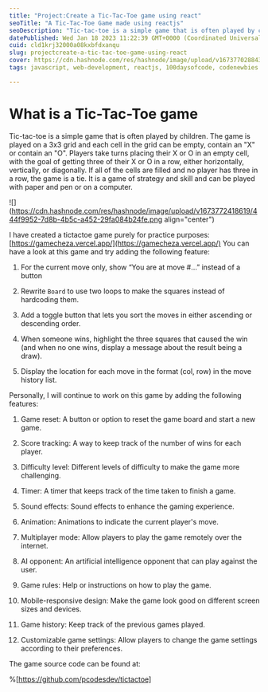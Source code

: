 ```yaml
---
title: "Project:Create a Tic-Tac-Toe game using react"
seoTitle: "A Tic-Tac-Toe Game made using reactjs"
seoDescription: "Tic-tac-toe is a simple game that is often played by children."
datePublished: Wed Jan 18 2023 11:22:39 GMT+0000 (Coordinated Universal Time)
cuid: cld1krj32000a08kxbfdxanqu
slug: projectcreate-a-tic-tac-toe-game-using-react
cover: https://cdn.hashnode.com/res/hashnode/image/upload/v1673770288439/b32cb3dd-6812-43b5-bdc7-56f9d61f3f45.png
tags: javascript, web-development, reactjs, 100daysofcode, codenewbies

---
```


# What is a Tic-Tac-Toe game

Tic-tac-toe is a simple game that is often played by children. The game is played on a 3x3 grid and each cell in the grid can be empty, contain an "X" or contain an "O". Players take turns placing their X or O in an empty cell, with the goal of getting three of their X or O in a row, either horizontally, vertically, or diagonally. If all of the cells are filled and no player has three in a row, the game is a tie. It is a game of strategy and skill and can be played with paper and pen or on a computer.

![](https://cdn.hashnode.com/res/hashnode/image/upload/v1673772418619/444f9952-7d8b-4b5c-a452-29fa084b24fe.png align="center")

I have created a tictactoe game purely for practice purposes: [https://gamecheza.vercel.app/](https://gamecheza.vercel.app/) You can have a look at this game and try adding the following feature:

1. For the current move only, show “You are at move #…” instead of a button
    
2. Rewrite `Board` to use two loops to make the squares instead of hardcoding them.
    
3. Add a toggle button that lets you sort the moves in either ascending or descending order.
    
4. When someone wins, highlight the three squares that caused the win (and when no one wins, display a message about the result being a draw).
    
5. Display the location for each move in the format (col, row) in the move history list.
    

Personally, I will continue to work on this game by adding the following features:

1. Game reset: A button or option to reset the game board and start a new game.
    
2. Score tracking: A way to keep track of the number of wins for each player.
    
3. Difficulty level: Different levels of difficulty to make the game more challenging.
    
4. Timer: A timer that keeps track of the time taken to finish a game.
    
5. Sound effects: Sound effects to enhance the gaming experience.
    
6. Animation: Animations to indicate the current player's move.
    
7. Multiplayer mode: Allow players to play the game remotely over the internet.
    
8. AI opponent: An artificial intelligence opponent that can play against the user.
    
9. Game rules: Help or instructions on how to play the game.
    
10. Mobile-responsive design: Make the game look good on different screen sizes and devices.
    
11. Game history: Keep track of the previous games played.
    
12. Customizable game settings: Allow players to change the game settings according to their preferences.
    

The game source code can be found at:

%[https://github.com/pcodesdev/tictactoe]